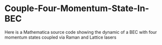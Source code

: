 # Couple-Four-Momentum-State-In-BEC
Here is a Mathematica source code showing the dynamic of  a BEC with four momentum states coupled via Raman and Lattice lasers
